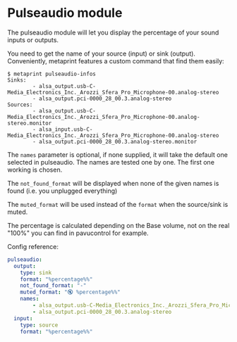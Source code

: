 # Pulseaudio module

The pulseaudio module will let you display the percentage of your sound inputs or outputs.

You need to get the name of your source (input) or sink (output). Conveniently, metaprint features a custom command that find them easily:

```shell
$ metaprint pulseaudio-infos
Sinks: 
        - alsa_output.usb-C-Media_Electronics_Inc._Arozzi_Sfera_Pro_Microphone-00.analog-stereo
        - alsa_output.pci-0000_28_00.3.analog-stereo
Sources: 
        - alsa_output.usb-C-Media_Electronics_Inc._Arozzi_Sfera_Pro_Microphone-00.analog-stereo.monitor
        - alsa_input.usb-C-Media_Electronics_Inc._Arozzi_Sfera_Pro_Microphone-00.analog-stereo
        - alsa_output.pci-0000_28_00.3.analog-stereo.monitor
```

The `names` parameter is optional, if none supplied, it will take the default one selected in pulseaudio.
The names are tested one by one. The first one working is chosen.

The `not_found_format` will be displayed when none of the given names is found (i.e. you unplugged everything)

The `muted_format` will be used instead of the `format` when the source/sink is muted.

The percentage is calculated depending on the Base volume, not on the real "100%" you can find in pavucontrol for example.

Config reference:
```yaml
pulseaudio:
  output:
    type: sink
    format: "%percentage%%"
    not_found_format: "-"
    muted_format: "🔇 %percentage%%"
    names:
        - alsa_output.usb-C-Media_Electronics_Inc._Arozzi_Sfera_Pro_Microphone-00.analog-stereo
        - alsa_output.pci-0000_28_00.3.analog-stereo
  input:
    type: source
    format: "%percentage%%"
```